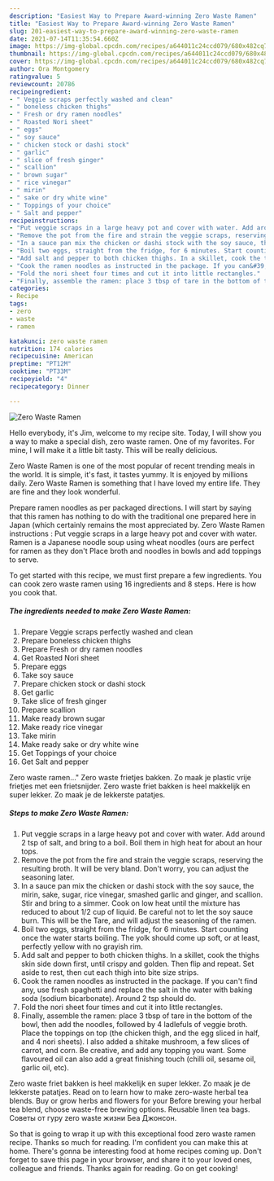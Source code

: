 ```yaml
---
description: "Easiest Way to Prepare Award-winning Zero Waste Ramen"
title: "Easiest Way to Prepare Award-winning Zero Waste Ramen"
slug: 201-easiest-way-to-prepare-award-winning-zero-waste-ramen
date: 2021-07-14T11:35:54.660Z
image: https://img-global.cpcdn.com/recipes/a644011c24ccd079/680x482cq70/zero-waste-ramen-recipe-main-photo.jpg
thumbnail: https://img-global.cpcdn.com/recipes/a644011c24ccd079/680x482cq70/zero-waste-ramen-recipe-main-photo.jpg
cover: https://img-global.cpcdn.com/recipes/a644011c24ccd079/680x482cq70/zero-waste-ramen-recipe-main-photo.jpg
author: Ora Montgomery
ratingvalue: 5
reviewcount: 20786
recipeingredient:
- " Veggie scraps perfectly washed and clean"
- " boneless chicken thighs"
- " Fresh or dry ramen noodles"
- " Roasted Nori sheet"
- " eggs"
- " soy sauce"
- " chicken stock or dashi stock"
- " garlic"
- " slice of fresh ginger"
- " scallion"
- " brown sugar"
- " rice vinegar"
- " mirin"
- " sake or dry white wine"
- " Toppings of your choice"
- " Salt and pepper"
recipeinstructions:
- "Put veggie scraps in a large heavy pot and cover with water. Add around 2 tsp of salt, and bring to a boil. Boil them in high heat for about an hour tops."
- "Remove the pot from the fire and strain the veggie scraps, reserving the resulting broth. It will be very bland. Don&#39;t worry, you can adjust the seasoning later."
- "In a sauce pan mix the chicken or dashi stock with the soy sauce, the mirin, sake, sugar, rice vinegar, smashed garlic and ginger, and scallion. Stir and bring to a simmer. Cook on low heat until the mixture has reduced to about 1/2 cup of liquid. Be careful not to let the soy sauce burn. This will be the Tare, and will adjust the seasoning of the ramen."
- "Boil two eggs, straight from the fridge, for 6 minutes. Start counting once the water starts boiling. The yolk should come up soft, or at least, perfectly yellow with no grayish rim."
- "Add salt and pepper to both chicken thighs. In a skillet, cook the thighs skin side down first, until crispy and golden. Then flip and repeat. Set aside to rest, then cut each thigh into bite size strips."
- "Cook the ramen noodles as instructed in the package. If you can&#39;t find any, use fresh spaghetti and replace the salt in the water with baking soda (sodium bicarbonate). Around 2 tsp should do."
- "Fold the nori sheet four times and cut it into little rectangles."
- "Finally, assemble the ramen: place 3 tbsp of tare in the bottom of the bowl, then add the noodles, followed by 4 ladlefuls of veggie broth. Place the toppings on top (the chicken thigh, and the egg sliced in half, and 4 nori sheets). I also added a shitake mushroom, a few slices of carrot, and corn. Be creative, and add any topping you want. Some flavoured oil can also add a great finishing touch (chilli oil, sesame oil, garlic oil, etc)."
categories:
- Recipe
tags:
- zero
- waste
- ramen

katakunci: zero waste ramen 
nutrition: 174 calories
recipecuisine: American
preptime: "PT12M"
cooktime: "PT33M"
recipeyield: "4"
recipecategory: Dinner

---
```



![Zero Waste Ramen](https://img-global.cpcdn.com/recipes/a644011c24ccd079/680x482cq70/zero-waste-ramen-recipe-main-photo.jpg)

Hello everybody, it's Jim, welcome to my recipe site. Today, I will show you a way to make a special dish, zero waste ramen. One of my favorites. For mine, I will make it a little bit tasty. This will be really delicious.

Zero Waste Ramen is one of the most popular of recent trending meals in the world. It is simple, it's fast, it tastes yummy. It is enjoyed by millions daily. Zero Waste Ramen is something that I have loved my entire life. They are fine and they look wonderful.

Prepare ramen noodles as per packaged directions. I will start by saying that this ramen has nothing to do with the traditional one prepared here in Japan (which certainly remains the most appreciated by. Zero Waste Ramen instructions : Put veggie scraps in a large heavy pot and cover with water. Ramen is a Japanese noodle soup using wheat noodles (ours are perfect for ramen as they don&#39;t Place broth and noodles in bowls and add toppings to serve.


To get started with this recipe, we must first prepare a few ingredients. You can cook zero waste ramen using 16 ingredients and 8 steps. Here is how you cook that.

<!--inarticleads1-->

##### The ingredients needed to make Zero Waste Ramen:

1. Prepare  Veggie scraps perfectly washed and clean
1. Prepare  boneless chicken thighs
1. Prepare  Fresh or dry ramen noodles
1. Get  Roasted Nori sheet
1. Prepare  eggs
1. Take  soy sauce
1. Prepare  chicken stock or dashi stock
1. Get  garlic
1. Take  slice of fresh ginger
1. Prepare  scallion
1. Make ready  brown sugar
1. Make ready  rice vinegar
1. Take  mirin
1. Make ready  sake or dry white wine
1. Get  Toppings of your choice
1. Get  Salt and pepper


Zero waste ramen…&#34; Zero waste frietjes bakken. Zo maak je plastic vrije frietjes met een frietsnijder. Zero waste friet bakken is heel makkelijk en super lekker. Zo maak je de lekkerste patatjes. 

<!--inarticleads2-->

##### Steps to make Zero Waste Ramen:

1. Put veggie scraps in a large heavy pot and cover with water. Add around 2 tsp of salt, and bring to a boil. Boil them in high heat for about an hour tops.
1. Remove the pot from the fire and strain the veggie scraps, reserving the resulting broth. It will be very bland. Don&#39;t worry, you can adjust the seasoning later.
1. In a sauce pan mix the chicken or dashi stock with the soy sauce, the mirin, sake, sugar, rice vinegar, smashed garlic and ginger, and scallion. Stir and bring to a simmer. Cook on low heat until the mixture has reduced to about 1/2 cup of liquid. Be careful not to let the soy sauce burn. This will be the Tare, and will adjust the seasoning of the ramen.
1. Boil two eggs, straight from the fridge, for 6 minutes. Start counting once the water starts boiling. The yolk should come up soft, or at least, perfectly yellow with no grayish rim.
1. Add salt and pepper to both chicken thighs. In a skillet, cook the thighs skin side down first, until crispy and golden. Then flip and repeat. Set aside to rest, then cut each thigh into bite size strips.
1. Cook the ramen noodles as instructed in the package. If you can&#39;t find any, use fresh spaghetti and replace the salt in the water with baking soda (sodium bicarbonate). Around 2 tsp should do.
1. Fold the nori sheet four times and cut it into little rectangles.
1. Finally, assemble the ramen: place 3 tbsp of tare in the bottom of the bowl, then add the noodles, followed by 4 ladlefuls of veggie broth. Place the toppings on top (the chicken thigh, and the egg sliced in half, and 4 nori sheets). I also added a shitake mushroom, a few slices of carrot, and corn. Be creative, and add any topping you want. Some flavoured oil can also add a great finishing touch (chilli oil, sesame oil, garlic oil, etc).


Zero waste friet bakken is heel makkelijk en super lekker. Zo maak je de lekkerste patatjes. Read on to learn how to make zero-waste herbal tea blends. Buy or grow herbs and flowers for your Before brewing your herbal tea blend, choose waste-free brewing options. Reusable linen tea bags. Советы от гуру zero waste жизни Беа Джонсон. 

So that is going to wrap it up with this exceptional food zero waste ramen recipe. Thanks so much for reading. I'm confident you can make this at home. There's gonna be interesting food at home recipes coming up. Don't forget to save this page in your browser, and share it to your loved ones, colleague and friends. Thanks again for reading. Go on get cooking!
